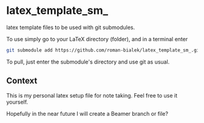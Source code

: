 # latex_template_sm_
latex template files to be used with git submodules.

To use simply go to your LaTeX directory (folder), and in a terminal enter
```sh
git submodule add https://github.com/roman-bialek/latex_template_sm_.git
```
To pull, just enter the submodule's directory and use git as usual.

## Context
This is my personal latex setup file for note taking. Feel free to use it yourself.

Hopefully in the near future I will create a Beamer branch or file?
